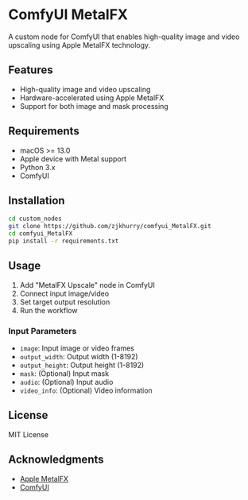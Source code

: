 # ComfyUI MetalFX

A custom node for ComfyUI that enables high-quality image and video upscaling using Apple MetalFX technology.

## Features

- High-quality image and video upscaling
- Hardware-accelerated using Apple MetalFX 
- Support for both image and mask processing

## Requirements

- macOS >= 13.0
- Apple device with Metal support
- Python 3.x
- ComfyUI

## Installation

```bash
cd custom_nodes
git clone https://github.com/zjkhurry/comfyui_MetalFX.git
cd comfyui_MetalFX
pip install -r requirements.txt
```

## Usage

1. Add "MetalFX Upscale" node in ComfyUI
2. Connect input image/video
3. Set target output resolution 
4. Run the workflow

### Input Parameters

- `image`: Input image or video frames
- `output_width`: Output width (1-8192)
- `output_height`: Output height (1-8192)
- `mask`: (Optional) Input mask
- `audio`: (Optional) Input audio
- `video_info`: (Optional) Video information

## License

MIT License

## Acknowledgments 

- [Apple MetalFX](https://developer.apple.com/documentation/metalfx?language=objc)
- [ComfyUI](https://github.com/comfyanonymous/ComfyUI)